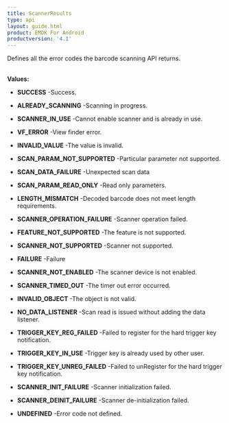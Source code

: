 ```yaml
---
title: ScannerResults
type: api
layout: guide.html
product: EMDK For Android
productversion: '4.1'
---
```



Defines all the error codes the barcode scanning API returns.
 <br><br>

**Values:**

* **SUCCESS** -Success.

* **ALREADY_SCANNING** -Scanning in progress.

* **SCANNER_IN_USE** -Cannot enable scanner and is already in use.

* **VF_ERROR** -View finder error.

* **INVALID_VALUE** -The value is invalid.

* **SCAN_PARAM_NOT_SUPPORTED** -Particular parameter not supported.

* **SCAN_DATA_FAILURE** -Unexpected scan data

* **SCAN_PARAM_READ_ONLY** -Read only parameters.

* **LENGTH_MISMATCH** -Decoded barcode does not meet length requirements.

* **SCANNER_OPERATION_FAILURE** -Scanner operation failed.

* **FEATURE_NOT_SUPPORTED** -The feature is not supported.

* **SCANNER_NOT_SUPPORTED** -Scanner not supported.

* **FAILURE** -Failure

* **SCANNER_NOT_ENABLED** -The scanner device is not enabled.

* **SCANNER_TIMED_OUT** -The timer out error occurred.

* **INVALID_OBJECT** -The object is not valid.

* **NO_DATA_LISTENER** -Scan read is issued without adding the data listener.

* **TRIGGER_KEY_REG_FAILED** -Failed to register for the hard trigger key notification.

* **TRIGGER_KEY_IN_USE** -Trigger key is already used by other user.

* **TRIGGER_KEY_UNREG_FAILED** -Failed to unRegister for the hard trigger key notification.

* **SCANNER_INIT_FAILURE** -Scanner initialization failed.

* **SCANNER_DEINIT_FAILURE** -Scanner de-initialization failed.

* **UNDEFINED** -Error code not defined.













